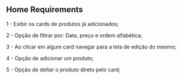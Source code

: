 ## Home Requirements

1 - Exibir os cards de produtos já adicionados;

2 - Opção de filtrar por: Data, preço e ordem alfabética;

3 - Ao clicar em algum card navegar para a tela de edição do mesmo;

4 - Opção de adicionar um produto;

5 - Opção de deltar o produto direto pelo card;